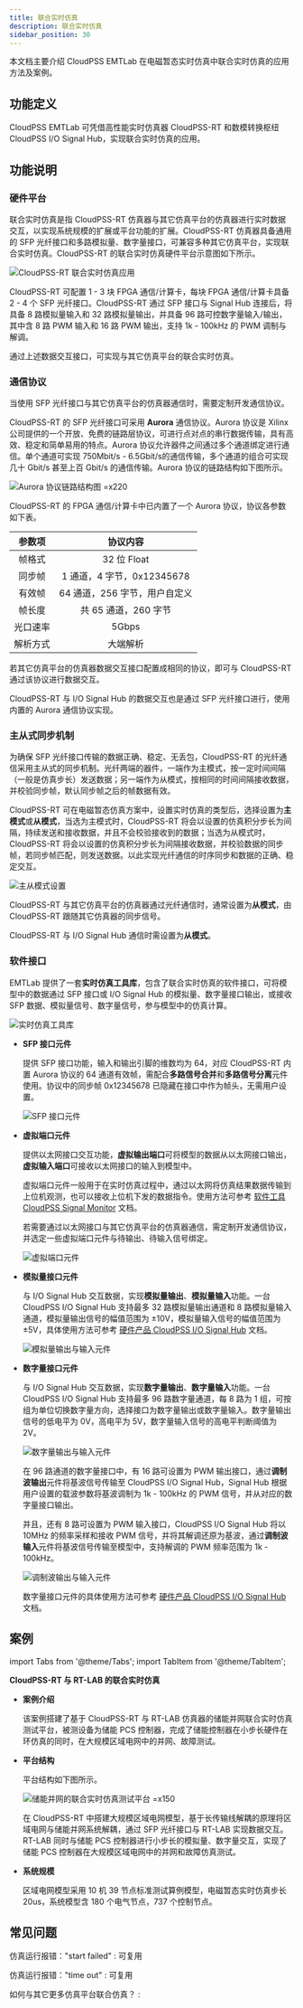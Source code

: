 ```yaml
---
title: 联合实时仿真
description: 联合实时仿真
sidebar_position: 30
---
```


本文档主要介绍 CloudPSS EMTLab 在电磁暂态实时仿真中联合实时仿真的应用方法及案例。

## 功能定义

CloudPSS EMTLab 可凭借高性能实时仿真器 CloudPSS-RT 和数模转换枢纽 CloudPSS I/O Signal Hub，实现联合实时仿真的应用。

## 功能说明
### 硬件平台

联合实时仿真是指 CloudPSS-RT 仿真器与其它仿真平台的仿真器进行实时数据交互，以实现系统规模的扩展或平台功能的扩展。CloudPSS-RT 仿真器具备通用的 SFP 光纤接口和多路模拟量、数字量接口，可兼容多种其它仿真平台，实现联合实时仿真。CloudPSS-RT 的联合实时仿真硬件平台示意图如下所示。

![CloudPSS-RT 联合实时仿真应用](./1.png "CloudPSS-RT 联合实时仿真应用")

CloudPSS-RT 可配置 1 - 3 块 FPGA 通信/计算卡，每块 FPGA 通信/计算卡具备 2 - 4 个 SFP 光纤接口。CloudPSS-RT 通过 SFP 接口与 Signal Hub 连接后，将具备 8 路模拟量输入和 32 路模拟量输出，并具备 96 路可控数字量输入/输出，其中含 8 路 PWM 输入和 16 路 PWM 输出，支持 1k - 100kHz 的 PWM 调制与解调。

通过上述数据交互接口，可实现与其它仿真平台的联合实时仿真。

### 通信协议

当使用 SFP 光纤接口与其它仿真平台的仿真器通信时，需要定制开发通信协议。  
    
CloudPSS-RT 的 SFP 光纤接口可采用 **Aurora** 通信协议。Aurora 协议是 Xilinx 公司提供的一个开放、免费的链路层协议，可进行点对点的串行数据传输，具有高效、稳定和简单易用的特点。Aurora 协议允许器件之间通过多个通道绑定进行通信。单个通道可实现 750Mbit/s - 6.5Gbit/s的通信传输，多个通道的组合可实现几十 Gbit/s 甚至上百 Gbit/s 的通信传输。Aurora 协议的链路结构如下图所示。

![Aurora 协议链路结构图 =x220](./2.png "Aurora 协议链路结构图")

CloudPSS-RT 的 FPGA 通信/计算卡中已内置了一个 Aurora 协议，协议各参数如下表。

| **参数项** | **协议内容** |
| :------------: | :-----------: |
| 帧格式 | 32 位 Float |    
| 同步帧 | 1 通道，4 字节，0x12345678 |
| 有效帧 | 64 通道，256 字节，用户自定义 |
| 帧长度 | 共 65 通道，260 字节 |
| 光口速率 | 5Gbps |
| 解析方式 | 大端解析 |

若其它仿真平台的仿真器数据交互接口配置成相同的协议，即可与 CloudPSS-RT 通过该协议进行数据交互。

CloudPSS-RT 与 I/O Signal Hub 的数据交互也是通过 SFP 光纤接口进行，使用内置的 Aurora 通信协议实现。


### 主从式同步机制

为确保 SFP 光纤接口传输的数据正确、稳定、无丢包，CloudPSS-RT 的光纤通信采用主从式的同步机制。光纤两端的器件，一端作为主模式，按一定时间间隔（一般是仿真步长）发送数据；另一端作为从模式，按相同的时间间隔接收数据，并校验同步帧，默认同步帧之后的帧数据有效。

CloudPSS-RT 可在电磁暂态仿真方案中，设置实时仿真的类型后，选择设置为**主模式**或**从模式**，当选为主模式时，CloudPSS-RT 将会以设置的仿真积分步长为间隔，持续发送和接收数据，并且不会校验接收到的数据；当选为从模式时，CloudPSS-RT 将会以设置的仿真积分步长为间隔接收数据，并校验数据的同步帧，若同步帧匹配，则发送数据。以此实现光纤通信的时序同步和数据的正确、稳定交互。

![主从模式设置](./3.png "主从模式设置")

CloudPSS-RT 与其它仿真平台的仿真器通过光纤通信时，通常设置为**从模式**，由 CloudPSS-RT 跟随其它仿真器的同步信号。

CloudPSS-RT 与 I/O Signal Hub 通信时需设置为**从模式**。


### 软件接口

EMTLab 提供了一套**实时仿真工具库**，包含了联合实时仿真的软件接口，可将模型中的数据通过 SFP 接口或 I/O Signal Hub 的模拟量、数字量接口输出，或接收 SFP 数据、模拟量信号、数字量信号，参与模型中的仿真计算。

![实时仿真工具库](./4.png "实时仿真工具库")

- **SFP 接口元件**

    提供 SFP 接口功能，输入和输出引脚的维数均为 64，对应 CloudPSS-RT 内置 Aurora 协议的 64 通道有效帧，需配合**多路信号合并**和**多路信号分离**元件使用。协议中的同步帧 0x12345678 已隐藏在接口中作为帧头，无需用户设置。

    ![SFP 接口元件](./5.png "SFP 接口元件")

- **虚拟端口元件**

    提供以太网接口交互功能，**虚拟输出端口**可将模型的数据从以太网接口输出，**虚拟输入端口**可接收以太网接口的输入到模型中。
    
    虚拟端口元件一般用于在实时仿真过程中，通过以太网将仿真结果数据传输到上位机观测，也可以接收上位机下发的数据指令。使用方法可参考 [软件工具 CloudPSS Signal Monitor](../../../../software-tools/monitor/index.md) 文档。
    
    若需要通过以太网接口与其它仿真平台的仿真器通信，需定制开发通信协议，并选定一些虚拟端口元件与待输出、待输入信号绑定。
    
    ![虚拟端口元件](./6.png "虚拟端口元件")
    

- **模拟量接口元件**

    与 I/O Signal Hub 交互数据，实现**模拟量输出**、**模拟量输入**功能。一台 CloudPSS I/O Signal Hub 支持最多 32 路模拟量输出通道和 8 路模拟量输入通道，模拟量输出信号的幅值范围为 ±10V，模拟量输入信号的幅值范围为 ±5V，具体使用方法可参考 [硬件产品 CloudPSS I/O Signal Hub](../../../../hardware/signalhub/index.md) 文档。

    ![模拟量输出与输入元件](./7.png "模拟量输出与输入元件")
    

- **数字量接口元件**

    与 I/O Signal Hub 交互数据，实现**数字量输出**、**数字量输入**功能。一台 CloudPSS I/O Signal Hub 支持最多 96 路数字量通道，每 8 路为 1 组，可按组为单位切换数字量方向，选择接口为数字量输出或数字量输入。数字量输出信号的低电平为 0V，高电平为 5V，数字量输入信号的高电平判断阈值为 2V。
    
    ![数字量输出与输入元件](./8.png "数字量输出与输入元件")

    在 96 路通道的数字量接口中，有 16 路可设置为 PWM 输出接口，通过**调制波输出**元件将基波信号传输至 CloudPSS I/O Signal Hub，Signal Hub 根据用户设置的载波参数将基波调制为 1k - 100kHz 的 PWM 信号，并从对应的数字量接口输出。
    
    并且，还有 8 路可设置为 PWM 输入接口，CloudPSS I/O Signal Hub 将以 10MHz 的频率采样和接收 PWM 信号，并将其解调还原为基波，通过**调制波输入**元件将基波信号传输至模型中，支持解调的 PWM 频率范围为 1k - 100kHz。

    ![调制波输出与输入元件](./9.png "调制波输出与输入元件")
    
    数字量接口元件的具体使用方法可参考 [硬件产品 CloudPSS I/O Signal Hub](../../../../hardware/signalhub/index.md) 文档。


## 案例

import Tabs from '@theme/Tabs';
import TabItem from '@theme/TabItem';

<Tabs>
<TabItem value="case1" label="储能并网的联合实时仿真">

**CloudPSS-RT 与 RT-LAB 的联合实时仿真**

- **案例介绍**

    该案例搭建了基于 CloudPSS-RT 与 RT-LAB 仿真器的储能并网联合实时仿真测试平台，被测设备为储能 PCS 控制器，完成了储能控制器在小步长硬件在环仿真的同时，在大规模区域电网中的并网、故障测试。

- **平台结构**
    
    平台结构如下图所示。

    ![储能并网的联合实时仿真测试平台 =x150](./10.png "储能并网的联合实时仿真测试平台")

    在 CloudPSS-RT 中搭建大规模区域电网模型，基于长传输线解耦的原理将区域电网与储能并网系统解耦，通过 SFP 光纤接口与 RT-LAB 实现数据交互。RT-LAB 同时与储能 PCS 控制器进行小步长的模拟量、数字量交互，实现了储能 PCS 控制器在大规模区域电网中的并网和故障仿真测试。
  
- **系统规模**
    
    区域电网模型采用 10 机 39 节点标准测试算例模型，电磁暂态实时仿真步长 20us，系统模型含 180 个电气节点，737 个控制节点。

</TabItem>
</Tabs>


## 常见问题
仿真运行报错："start failed"
:   可复用

仿真运行报错："time out"
:   可复用

如何与其它更多仿真平台联合仿真？
:   